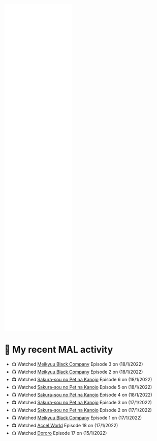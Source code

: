 ![Metrics](https://github.com/noxan-dev/noxan-dev/blob/main/github-metrics.svg)

# 🌸 My recent MAL activity

<!-- MAL_ACTIVITY:start -->

- 📺 Watched [Meikyuu Black Company](https://myanimelist.net/anime/42340) Episode 3 on (18/1/2022)
- 📺 Watched [Meikyuu Black Company](https://myanimelist.net/anime/42340) Episode 2 on (18/1/2022)
- 📺 Watched [Sakura-sou no Pet na Kanojo](https://myanimelist.net/anime/13759) Episode 6 on (18/1/2022)
- 📺 Watched [Sakura-sou no Pet na Kanojo](https://myanimelist.net/anime/13759) Episode 5 on (18/1/2022)
- 📺 Watched [Sakura-sou no Pet na Kanojo](https://myanimelist.net/anime/13759) Episode 4 on (18/1/2022)
- 📺 Watched [Sakura-sou no Pet na Kanojo](https://myanimelist.net/anime/13759) Episode 3 on (17/1/2022)
- 📺 Watched [Sakura-sou no Pet na Kanojo](https://myanimelist.net/anime/13759) Episode 2 on (17/1/2022)
- 📺 Watched [Meikyuu Black Company](https://myanimelist.net/anime/42340) Episode 1 on (17/1/2022)
- 📺 Watched [Accel World](https://myanimelist.net/anime/11759) Episode 18 on (17/1/2022)
- 📺 Watched [Dororo](https://myanimelist.net/anime/37520) Episode 17 on (15/1/2022)

<!-- MAL_ACTIVITY:end -->
